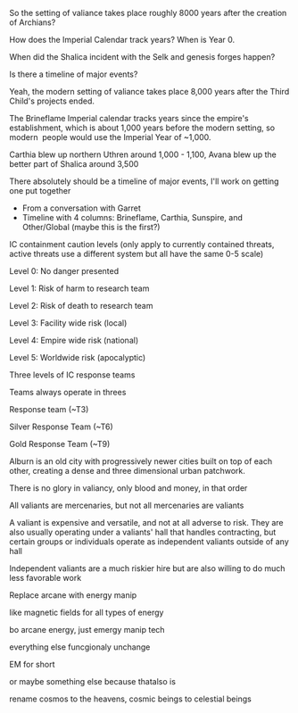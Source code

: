 So the setting of valiance takes place roughly 8000 years after the creation of Archians?

How does the Imperial Calendar track years? When is Year 0.

When did the Shalica incident with the Selk and genesis forges happen?

Is there a timeline of major events?

Yeah, the modern setting of valiance takes place 8,000 years after the Third Child's projects ended.

The Brineflame Imperial calendar tracks years since the empire's establishment, which is about 1,000 years before the modern setting, so modern  people would use the Imperial Year of ~1,000.

Carthia blew up northern Uthren around 1,000 - 1,100, Avana blew up the better part of Shalica around 3,500

There absolutely should be a timeline of major events, I'll work on getting one put together

- From a conversation with Garret
- Timeline with 4 columns: Brineflame, Carthia, Sunspire, and Other/Global (maybe this is the first?)

IC containment caution levels (only apply to currently contained threats, active threats use a different system but all have the same 0-5 scale)

Level 0: No danger presented

Level 1: Risk of harm to research team

Level 2: Risk of death to research team

Level 3: Facility wide risk (local)

Level 4: Empire wide risk (national)

Level 5: Worldwide risk (apocalyptic)

Three levels of IC response teams

Teams always operate in threes

Response team (~T3)

Silver Response Team (~T6)

Gold Response Team (~T9)

Alburn is an old city with progressively newer cities built on top of each other, creating a dense and three dimensional urban patchwork.

There is no glory in valiancy, only blood and money, in that order

All valiants are mercenaries, but not all mercenaries are valiants

A valiant is expensive and versatile, and not at all adverse to risk. They are also usually operating under a valiants' hall that handles contracting, but certain groups or individuals operate as independent valiants outside of any hall

Independent valiants are a much riskier hire but are also willing to do much less favorable work

Replace arcane with energy manip

like magnetic fields for all types of energy

bo arcane energy, just emergy manip tech

everything else funcgionaly unchange

EM for short

or maybe something else because thatalso is

rename cosmos to the heavens, cosmic beings to celestial beings